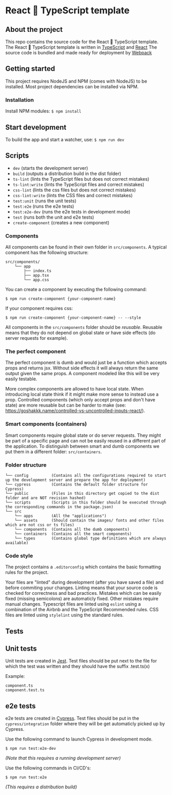 # React 💖 TypeScript template

## About the project

This repo contains the source code for the React 💖 TypeScript template.
The React 💖 TypeScript template is written in [TypeScript](https://typescriptlang.org) and [React](https://reactjs.org)
The source code is bundled and made ready for deployment by [Webpack](http://webpack.js.org)

## Getting started

This project requires NodeJS and NPM (comes with NodeJS) to be installed.
Most project dependencies can be installed via NPM.

### Installation

Install NPM modules:
`$ npm install`

## Start development

To build the app and start a watcher, use:
`$ npm run dev`

## Scripts

- `dev` (starts the development server)
- `build` (outputs a distribution build in the dist folder)
- `ts-lint` (lints the TypeScript files but does not correct mistakes)
- `ts-lint:write` (lints the TypeScript files and correct mistakes)
- `css-lint` (lints the css files but does not correct mistakes)
- `css-lint:write` (lints the CSS files and correct mistakes)
- `test:unit` (runs the unit tests)
- `test:e2e` (runs the e2e tests)
- `test:e2e-dev` (runs the e2e tests in development mode)
- `test` (runs both the unit and e2e tests)
- `create-component` (creates a new component)

### Components

All components can be found in their own folder in `src/components`.
A typical component has the following structure:

```
src/components/
	└── app
		├── index.ts
		├── app.tsx
		└── app.css
```

You can create a component by executing the following command:

`$ npm run create-component {your-component-name}`

If your component requires css:

`$ npm run create-component {your-component-name} -- --style`

All components in the `src/components` folder should be *reusable*. 
Reusable means that they do not depend on global state or have side effects (do server requests for example).

### The perfect component
The perfect component is dumb and would just be a function which accepts props and returns jsx. 
Without side effects it will always return the same output given the same props.
A component modeled like this will be very easily testable.

More complex components are allowed to have local state.
When introducing local state think if it might make more sense to instead use a prop.
Controlled components (which only accept props and don't have state) are more reusable but can be harder to make (see: https://goshakkk.name/controlled-vs-uncontrolled-inputs-react/).

### Smart components (containers)

Smart components require global state or do server requests. They might be part of a specific page and can not be easily reused in a different part of the application.
To distinguish between smart and dumb components we put them in a different folder: `src/containers`.

### Folder structure

```
└── config          (Contains all the configurations required to start up the development server and prepare the app for deployment)
└── cypress         (Contains the default folder structure for Cypress)
└── public          (Files in this directory get copied to the dist folder and are NOT revision hashed)
└── scripts         (Scripts in this folder should be executed through the corresponding commands in the package.json)
└── src
    └── apps        (All the "applications")
    └── assets      (Should contain the images/ fonts and other files which are not css or ts files)
    └── components  (Contains all the dumb components)
    └── containers  (Contains all the smart components)
    └── types       (Contains global type definitions which are always available)
```

### Code style

The project contains a `.editorconfig` which contains the basic formatting rules for the project.

Your files are "linted" during development (after you have saved a file) and before commiting your changes.
Linting means that your source code is checked for correctness and bad practices. Mistakes which can be easily fixed (missing semicolons) are automaticly fixed.
Other mistakes require manual changes. Typescript files are linted using `eslint` using a combination of the Airbnb and the TypeScript Recommended rules.
CSS files are linted using `stylelint` using the standard rules.

## Tests

## Unit tests

Unit tests are created in [Jest](https://jestjs.io/). 
Test files should be put next to the file for which the test was written and they should have the suffix .test.ts(x)

Example:
```
component.ts
component.test.ts
```

## e2e tests

e2e tests are created in [Cypress](https://cypress.io).
Test files should be put in the `cypress/integration` folder where they will be get automaticly picked up by Cypress.

Use the following command to launch Cypress in development mode.

`$ npm run test:e2e-dev`

*(Note that this requires a running development server)*

Use the following commands in CI/CD's:

`$ npm run test:e2e`

*(This requires a distribution build)*
